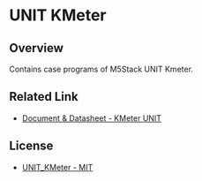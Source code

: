 # UNIT KMeter

## Overview

Contains case programs of M5Stack UNIT Kmeter. 

## Related Link

- [Document & Datasheet - KMeter UNIT](https://docs.m5stack.com/en/unit/kmeter)

## License

- [UNIT_KMeter - MIT](LICENSE)
